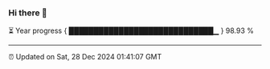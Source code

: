 ### Hi there 👋

⏳ Year progress { █████████████████████████████▁ } 98.93 %

---

⏰ Updated on Sat, 28 Dec 2024 01:41:07 GMT


